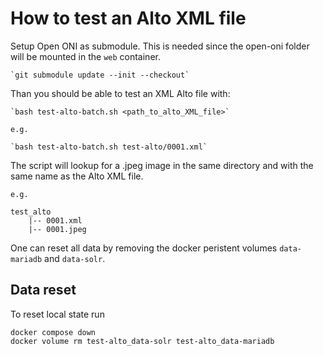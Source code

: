 # How to test an Alto XML file

Setup Open ONI as submodule. This is needed since the open-oni folder will be mounted in the `web` container.

    `git submodule update --init --checkout`

Than you should be able to test an XML Alto file with:

    `bash test-alto-batch.sh <path_to_alto_XML_file>`

    e.g.

    `bash test-alto-batch.sh test-alto/0001.xml`

The script will lookup for a .jpeg image in the same directory and with the same name as the Alto XML file.

    e.g.

    test_alto
        |-- 0001.xml
        |-- 0001.jpeg

One can reset all data by removing the docker peristent volumes `data-mariadb` and `data-solr`.


Data reset
----------

To reset local state run

    docker compose down
    docker volume rm test-alto_data-solr test-alto_data-mariadb
